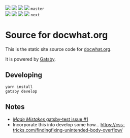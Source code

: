 [![](https://travis-ci.org/docwhat/docwhat.svg?branch=master)](https://travis-ci.org/docwhat/docwhat)
[![](https://images.microbadger.com/badges/image/docwhat/docwhat.svg)](https://microbadger.com/images/docwhat/docwhat 'Get your own image badge on microbadger.com')
[![](https://images.microbadger.com/badges/version/docwhat/docwhat.svg)](https://microbadger.com/images/docwhat/docwhat 'Get your own version badge on microbadger.com')
[![](https://images.microbadger.com/badges/commit/docwhat/docwhat.svg)](https://microbadger.com/images/docwhat/docwhat 'Get your own commit badge on microbadger.com')
`master` <br/>
[![](https://travis-ci.org/docwhat/docwhat.svg?branch=next)](https://travis-ci.org/docwhat/docwhat)
[![](https://images.microbadger.com/badges/image/docwhat/docwhat:next.svg)](https://microbadger.com/images/docwhat/docwhat:next 'Get your own image badge on microbadger.com')
[![](https://images.microbadger.com/badges/version/docwhat/docwhat:next.svg)](https://microbadger.com/images/docwhat/docwhat:next 'Get your own version badge on microbadger.com')
[![](https://images.microbadger.com/badges/commit/docwhat/docwhat:next.svg)](https://microbadger.com/images/docwhat/docwhat:next 'Get your own commit badge on microbadger.com')
`next`

# Source for docwhat.org

This is the static site source code for [docwhat.org](https://docwhat.org).

It is powered by [Gatsby](https://gatsbyjs.org).

## Developing

```console
yarn install
gatsby develop
```

## Notes

-   [_Made Mistakes_ gatsby-test issue #1](https://github.com/mmistakes/gatsby-test/issues/1)
-   Incorporate this into develop some how...
    <https://css-tricks.com/findingfixing-unintended-body-overflow/>
